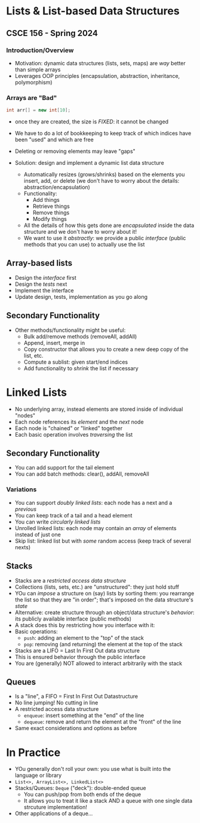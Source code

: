 # Lists & List-based Data Structures
## CSCE 156 - Spring 2024

### Introduction/Overview

* Motivation: dynamic data structures (lists, sets, maps) are *way* better than simple arrays
* Leverages OOP principles (encapsulation, abstraction, inheritance, polymorphism)

### Arrays are "Bad"

```java
int arr[] = new int[10];
```

* once they are created, the size is *FIXED*: it cannot be changed
* We have to do a lot of bookkeeping to keep track of which indices have been "used" and which are free
* Deleting or removing elements may leave "gaps"

* Solution: design and implement a dynamic list data structure
  * Automatically resizes (grows/shrinks) based on the elements you insert, add, or delete (we don't have to worry about the details: abstraction/encapsulation)
  * Functionality:
    * Add things
    * Retrieve things
    * Remove things
    * Modify things
  * All the details of how this gets done are *encapsulated* inside the data structure and we don't have to worry about it!
  * We want to use it *abstractly*: we provide a public *interface* (public methods that you can use) to actually use the list

## Array-based lists

* Design the *interface* first
* Design the *tests* next
* Implement the interface
* Update design, tests, implementation as you go along

## Secondary Functionality

* Other methods/functionality might be useful:
  * Bulk add/remove methods (removeAll, addAll)
  * Append, insert, merge in
  * Copy constructor that allows you to create a new deep copy of the list, etc.
  * Compute a sublist: given start/end indices
  * Add functionality to *shrink* the list if necessary

# Linked Lists

* No underlying array, instead elements are stored inside of individual "nodes"
* Each node references its *element* and the *next* node
* Each node is "chained" or "linked" together
* Each basic operation involves *traversing* the list

## Secondary Functionality

* You can add support for the tail element
* You can add batch methods: clear(), addAll, removeAll

### Variations

* You can support *doubly linked lists*: each node has a next and a *previous*
* You can keep track of a tail and a head element
* You can write *circularly linked lists*
* Unrolled linked lists: each node may contain an *array* of elements instead of just one
* Skip list: linked list but with *some* random access (keep track of several nexts)

## Stacks

* Stacks are a *restricted access data structure*
* Collections (lists, sets, etc.) are "unstructured": they just hold stuff
* YOu can *impose* a structure on (say) lists by sorting them: you rearrange the list so that they are "in order"; that's imposed on the data structure's *state*
* Alternative: create structure through an object/data structure's *behavior*: its publicly available interface (public methods)
* A stack does this by restricting how you interface with it:
* Basic operations:
  * `push`: adding an element to the "top" of the stack
  * `pop`: removing (and returning) the element at the top of the stack
* Stacks are a LIFO = Last In First Out data structure
* This is ensured behavior through the public interface
* You are (generally) NOT allowed to interact arbitrarily with the stack

## Queues

* Is a "line", a FIFO = First In First Out Datastructure
* No line jumping! No cutting in line
* A restricted access data structure
  * `enqueue`: insert something at the "end" of the line
  * `dequeue`: remove and return the element at the "front" of the line
* Same exact considerations and options as before

# In Practice

* YOu generally don't roll your own: you use what is built into the language or library
* `List<>, ArrayList<>, LinkedList<>`
* Stacks/Queues: `Deque` ("deck"): double-ended queue
  * You can push/pop from both ends of the deque
  * It allows you to treat it like a stack AND a queue with one single data strcuture implementation!
* Other applications of a deque...

```text












```
